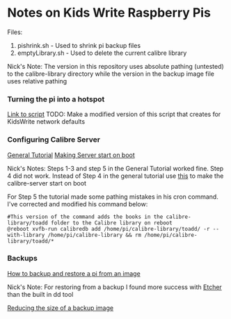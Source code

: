 # Notes on Kids Write Raspberry Pis

Files: 
1. pishrink.sh - Used to shrink pi backup files
2. emptyLibrary.sh - Used to delete the current calibre library

Nick's Note: The version in this repository uses absolute pathing (untested) to the calibre-library directory while the version in the backup image file uses relative pathing

### Turning the pi into a hotspot
[Link to script](https://github.com/harryallerston/RPI-Wireless-Hotspot)
TODO: Make a modified version of this script that creates for KidsWrite network defaults 

### Configuring Calibre Server
[General Tutorial](https://www.digitalocean.com/community/tutorials/how-to-create-a-calibre-ebook-server-on-ubuntu-14-04)
[Making Server start on boot](http://thanosk.net/content/running-calibre-server-service-under-systemd) 


Nick's Notes: Steps 1-3 and step 5 in the General Tutorial worked fine. Step 4 did not work.
Instead of Step 4 in the general tutorial use [this](http://thanosk.net/content/running-calibre-server-service-under-systemd)  to make the calibre-server start on boot

For Step 5 the tutorial made some pathing mistakes in his cron command. I've corrected and modified his command below:

```
#This version of the command adds the books in the calibre-library/toadd folder to the Calibre library on reboot
@reboot xvfb-run calibredb add /home/pi/calibre-library/toadd/ -r --with-library /home/pi/calibre-library && rm /home/pi/calibre-library/toadd/*
```

### Backups
[How to backup and restore a pi from an image](https://beebom.com/how-clone-raspberry-pi-sd-card-windows-linux-macos/)

Nick's Note: For restoring from a backup I found more success with [Etcher](https://etcher.io/) than the built in dd tool 

[Reducing the size of a backup image](https://github.com/Drewsif/PiShrink)
